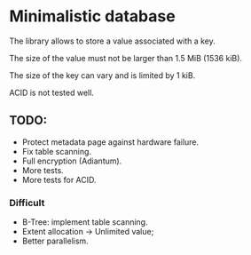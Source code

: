 # Minimalistic database

The library allows to store a value associated with a key.

The size of the value must not be larger than 1.5 MiB (1536 kiB).

The size of the key can vary and is limited by 1 kiB.

ACID is not tested well.

## TODO:

* Protect metadata page against hardware failure.
* Fix table scanning.
* Full encryption (Adiantum).
* More tests.
* More tests for ACID.

### Difficult

* B-Tree: implement table scanning.
* Extent allocation -> Unlimited value;
* Better parallelism.
